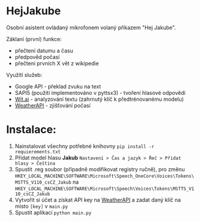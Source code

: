 # HejJakube
Osobní asistent ovládaný mikrofonem volaný příkazem "Hej Jakube".

Záklaní (první) funkce:
- přečtení datumu a času
- předpověd počasí
- přečtení prvních X vět z wikipedie

Využítí služeb:
- Google API - překlad zvuku na text
- SAPI5 (použití implementováno v pyttsx3) - tvoření hlasové odpovědi
- [Wit.ai](https://wit.ai) - analyzování textu (zahrnutý klíč k předtrénovanému modelu)
- [WeatherAPI](https://www.weatherapi.com) - zjišťování počasí

# Instalace:
1. Nainstalovat všechny potřebné knihovny `pip install -r requierements.txt`
2. Přidat model hlasu **Jakub** `Nastavení > Čas a jazyk > Řeč > Přidat hlasy > Čeština`
3. Spustit .reg soubor (případně modifikovat registry ručně), pro změnu `HKEY_LOCAL_MACHINE\SOFTWARE\Microsoft\Speech_OneCore\Voices\Tokens\MSTTS_V110_csCZ_Jakub` na `HKEY_LOCAL_MACHINE\SOFTWARE\Microsoft\Speech\Voices\Tokens\MSTTS_V110_csCZ_Jakub`
4. Vytvořit si účet a získat API key na [WeatherAPI](https://www.weatherapi.com) a zadat daný klíč na místo `[key]` v `main.py`
5. Spustit aplikaci `python main.py`
